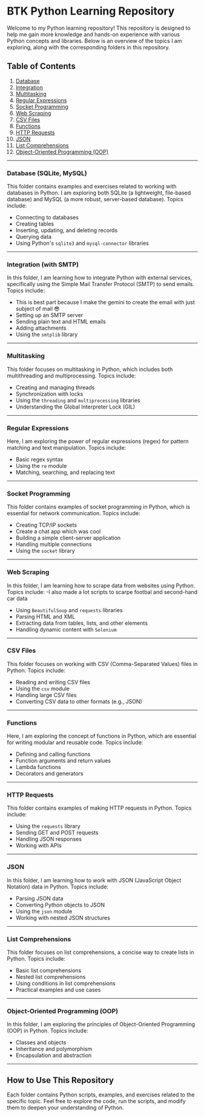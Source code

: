 # BTK Python Learning Repository

Welcome to my Python learning repository! This repository is designed to help me gain more knowledge and hands-on experience with various Python concepts and libraries. Below is an overview of the topics I am exploring, along with the corresponding folders in this repository.

## Table of Contents

1. [Database ](#database-sqlite-mysql)
2. [Integration ](#integration-with-smtp)
3. [Multitasking](#multitasking)
4. [Regular Expressions](#regular-expressions)
5. [Socket Programming](#socket-programming)
6. [Web Scraping](#web-scraping)
7. [CSV Files](#csv-files)
8. [Functions](#functions)
9. [HTTP Requests](#http-requests)
10. [JSON](#json)
11. [List Comprehensions](#list-comprehensions)
12. [Object-Oriented Programming (OOP)](#object-oriented-programming-oop)

---

### Database (SQLite, MySQL)
This folder contains examples and exercises related to working with databases in Python. I am exploring both SQLite (a lightweight, file-based database) and MySQL (a more robust, server-based database). Topics include:
- Connecting to databases
- Creating tables
- Inserting, updating, and deleting records
- Querying data
- Using Python's `sqlite3` and `mysql-connector` libraries

---

### Integration (with SMTP)
In this folder, I am learning how to integrate Python with external services, specifically using the Simple Mail Transfer Protocol (SMTP) to send emails. Topics include:

- This is best part because I make the gemini to create the email with just subject of mail 😎
-  Setting up an SMTP server
- Sending plain text and HTML emails
- Adding attachments
- Using the `smtplib` library

---

### Multitasking
This folder focuses on multitasking in Python, which includes both multithreading and multiprocessing. Topics include:
- Creating and managing threads
- Synchronization with locks
- Using the `threading` and `multiprocessing` libraries
- Understanding the Global Interpreter Lock (GIL)

---

### Regular Expressions
Here, I am exploring the power of regular expressions (regex) for pattern matching and text manipulation. Topics include:
- Basic regex syntax
- Using the `re` module
- Matching, searching, and replacing text


---

### Socket Programming
This folder contains examples of socket programming in Python, which is essential for network communication. Topics include:
- Creating TCP/IP sockets
- Create a chat app which was cool 
- Building a simple client-server application
- Handling multiple connections
- Using the `socket` library

---

### Web Scraping
In this folder, I am learning how to scrape data from websites using Python. Topics include:
-I also made a lot scripts to scarpe footbal and second-hand car data 
- Using `BeautifulSoup` and `requests` libraries
- Parsing HTML and XML
- Extracting data from tables, lists, and other elements
- Handling dynamic content with `Selenium`

---

### CSV Files
This folder focuses on working with CSV (Comma-Separated Values) files in Python. Topics include:
- Reading and writing CSV files
- Using the `csv` module
- Handling large CSV files
- Converting CSV data to other formats (e.g., JSON)

---

### Functions
Here, I am exploring the concept of functions in Python, which are essential for writing modular and reusable code. Topics include:
- Defining and calling functions
- Function arguments and return values
- Lambda functions
- Decorators and generators

---

### HTTP Requests
This folder contains examples of making HTTP requests in Python. Topics include:
- Using the `requests` library
- Sending GET and POST requests
- Handling JSON responses
- Working with APIs

---

### JSON
In this folder, I am learning how to work with JSON (JavaScript Object Notation) data in Python. Topics include:
- Parsing JSON data
- Converting Python objects to JSON
- Using the `json` module
- Working with nested JSON structures

---

### List Comprehensions
This folder focuses on list comprehensions, a concise way to create lists in Python. Topics include:
- Basic list comprehensions
- Nested list comprehensions
- Using conditions in list comprehensions
- Practical examples and use cases

---

### Object-Oriented Programming (OOP)
In this folder, I am exploring the principles of Object-Oriented Programming (OOP) in Python. Topics include:
- Classes and objects
- Inheritance and polymorphism
- Encapsulation and abstraction


---

## How to Use This Repository

Each folder contains Python scripts, examples, and exercises related to the specific topic. Feel free to explore the code, run the scripts, and modify them to deepen your understanding of Python.

